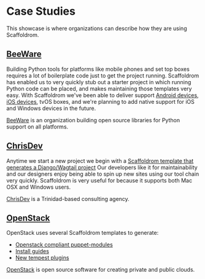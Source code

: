 # Case Studies

This showcase is where organizations can describe how they are using Scaffoldrom.

## [BeeWare](https://beeware.org/)

Building Python tools for platforms like mobile phones and set top boxes requires a lot of boilerplate code just to get the project running. Scaffoldrom has enabled us to very quickly stub out a starter project in which running Python code can be placed, and makes maintaining those templates very easy. With Scaffoldrom we've been able to deliver support [Android devices](https://github.com/beeware/Python-Android-template), [iOS devices](https://github.com/beeware/Python-iOS-template), tvOS boxes, and we're planning to add native support for iOS and Windows devices in the future.

[BeeWare](https://beeware.org/) is an organization building open source libraries for Python support on all platforms.

## [ChrisDev](https://chrisdev.com/)

Anytime we start a new project we begin with a [Scaffoldrom template that generates a Django/Wagtail project](https://github.com/chrisdev/wagtail-scaffoldrom-foundation) Our developers like it for maintainability and our designers enjoy being able to spin up new sites using our tool chain very quickly. Scaffoldrom is very useful for because it supports both Mac OSX and Windows users.

[ChrisDev](https://chrisdev.com/) is a Trinidad-based consulting agency.

## [OpenStack](https://www.openstack.org/)

OpenStack uses several Scaffoldrom templates to generate:

* [Openstack compliant puppet-modules](https://github.com/openstack/puppet-openstack-scaffoldrom)
* [Install guides](https://github.com/openstack/installguide-scaffoldrom)
* [New tempest plugins](https://github.com/openstack/tempest-plugin-scaffoldrom)

[OpenStack](https://www.openstack.org/) is open source software for creating private and public clouds.

